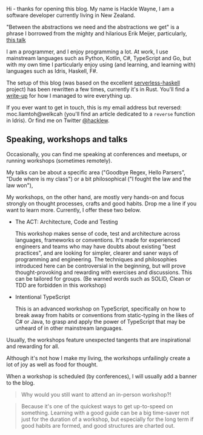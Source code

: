 Hi - thanks for opening this blog. My name is Hackle Wayne, I am a software developer currently living in New Zealand.

"Between the abstractions we need and the abstractions we get" is a phrase I borrowed from the mighty and hilarious Erik Meijer, particularly, [this talk](https://www.youtube.com/watch?v=NKeHrApPWlo)

I am a programmer, and I enjoy programming a lot. At work, I use mainstream languages such as Python, Kotlin, C#, TypeScript and Go, but with my own time I particularly enjoy using (and learning, and learning with) languages such as Idris, Haskell, F#.

The setup of this blog (was based on the excellent [serverless-haskell](https://github.com/seek-oss/serverless-haskell) project) has been rewritten a few times, currently it's in Rust. You'll find a [write-up](/how-is-this-blog-put-together) for how I managed to wire everything up.

If you ever want to get in touch, this is my email address but reversed: moc.liamtoh@welkcah (you'll find an article dedicated to a ``reverse`` function in Idris). Or find me on Twitter [@hacklew](https://twitter.com/hacklew).

## Speaking, workshops and talks

Occasionally, you can find me speaking at conferences and meetups, or running workshops (sometimes remotely).

My talks can be about a specific area ("Goodbye Regex, Hello Parsers", "Dude where is my class") or a bit philosophical ("I fought the law and the law won"),

My workshops, on the other hand, are mostly very hands-on and focus strongly on thought processes, crafts and good habits. Drop me a line if you want to learn more. Currently, I offer these two below.

* The ACT: Architecture, Code and Testing

   This workshop makes sense of code, test and architecture across languages, frameworks or conventions. It's made for experienced engineers and teams who may have doubts about existing "best practices", and are looking for simpler, clearer and saner ways of programming and engineering. The techniques and philosophies introduced here can be controversial in the beginning, but will prove thought-provoking and rewarding with exercises and discussions. This can be tailored for groups. (Be warned words such as SOLID, Clean or TDD are forbidden in this workshop)

* Intentional TypeScript

   This is an advanced workshop on TypeScript, specifically on how to break away from habits or conventions from static-typing in the likes of C# or Java, to grasp and apply the power of TypeScript that may be unheard of in other mainstream languages.

Usually, the workshops feature unexpected tangents that are inspirational and rewarding for all.

Although it's not how I make my living, the workshops unfailingly create a lot of joy as well as food for thought.

When a workshop is scheduled (by conferences), I will usually add a banner to the blog.

> Why would you still want to attend an in-person workshop?!

> Because it's one of the quickest ways to get up-to-speed on something. Learning with a good guide can be a big time-saver not just for the duration of a workshop, but especially for the long term if good habits are formed, and good structures are charted out.
